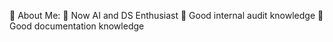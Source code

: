 💫 About Me:
🤖 Now AI and DS Enthusiast
🔎 Good internal audit knowledge
📝 Good documentation knowledge



